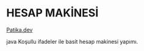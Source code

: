 # HESAP MAKİNESİ

[Patika.dev](https://www.patika.dev/tr)

java Koşullu ifadeler ile basit hesap makinesi yapımı.
